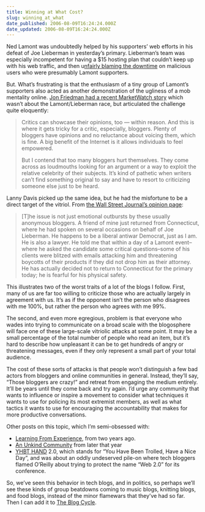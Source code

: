 ```yaml
---
title: Winning at What Cost?
slug: winning_at_what
date_published: 2006-08-09T16:24:24.000Z
date_updated: 2006-08-09T16:24:24.000Z
---
```


Ned Lamont was undoubtedly helped by his supporters’ web efforts in his defeat of Joe Lieberman in yesterday’s primary. Lieberman’s team was especially incompetent for having a $15 hosting plan that couldn’t keep up with his web traffic, and then u[nfairly blaming the downtime](http://www.slate.com/id/2147396/) on malicious users who were presumably Lamont supporters.

But. What’s frustrating is that the enthusiasm of a tiny group of Lamont’s supporters also acted as another demonstration of the ugliness of a mob mentality online. [Jon Friedman had a recent MarketWatch story](http://www.marketwatch.com/News/Story/Story.aspx?guid=%7B6434DE99%2D40DC%2D4D2A%2DA1AC%2D3336AEB3C692%7D&amp;siteid=mktw&amp;dist=) which wasn’t about the Lamont/Lieberman race, but articulated the challenge quite eloquently:

> Critics can showcase their opinions, too — within reason. And this is where it gets tricky for a critic, especially, bloggers. Plenty of bloggers have opinions and no reluctance about voicing them, which is fine. A big benefit of the Internet is it allows individuals to feel empowered.
> 
> But I contend that too many bloggers hurt themselves. They come across as loudmouths looking for an argument or a way to exploit the relative celebrity of their subjects. It’s kind of pathetic when writers can’t find something original to say and have to resort to criticizing someone else just to be heard.

Lanny Davis picked up the same idea, but he had the misfortune to be a direct target of the vitriol. From [the Wall Street Journal’s opinion page](http://www.opinionjournal.com/extra/?id=110008763):

> [T]he issue is not just emotional outbursts by these usually anonymous bloggers. A friend of mine just returned from Connecticut, where he had spoken on several occasions on behalf of Joe Lieberman. He happens to be a liberal antiwar Democrat, just as I am. He is also a lawyer. He told me that within a day of a Lamont event–where he asked the candidate some critical questions–some of his clients were blitzed with emails attacking him and threatening boycotts of their products if they did not drop him as their attorney. He has actually decided not to return to Connecticut for the primary today; he is fearful for his physical safety.

This illustrates two of the worst traits of a lot of the blogs I follow. First, many of us are far too willing to criticize those who are actually largely in agreement with us. It’s as if the opponent isn’t the person who disagrees with me 100%, but rather the person who agrees with me 99%.

The second, and even more egregious, problem is that everyone who wades into trying to communicate on a broad scale with the blogosphere will face one of these large-scale vitriolic attacks at some point. It may be a small percentage of the total number of people who read an item, but it’s hard to describe how unpleasant it can be to get hundreds of angry or threatening messages, even if they only represent a small part of your total audience.

The cost of these sorts of attacks is that people won’t distinguish a few bad actors from bloggers and online communities in general. Instead, they’ll say, “Those bloggers are crazy!” and retreat from engaging the medium entirely. It’ll be years until they come back and try again. I’d urge any community that wants to influence or inspire a movement to consider what techniques it wants to use for policing its most extremist members, as well as what tactics it wants to use for encouraging the accountability that makes for more productive conversations.

Other posts on this topic, which I’m semi-obsessed with:

- [Learning From Experience](/2004/06/27/learning_from_e), from two years ago.
- [An Unkind Community](/2004/10/11/an_unkind_commu) from later that year
- [YHBT HAND](/2006/05/31/yhbt_hand_20) 2.0, which stands for “You Have Been Trolled, Have a Nice Day”, and was about an oddly undeserved pile-on where tech bloggers flamed O’Reilly about trying to protect the name “Web 2.0” for its conference.

So, we’ve seen this behavior in tech blogs, and in politics, so perhaps we’ll see these kinds of group beatdowns coming to music blogs, knitting blogs, and food blogs, instead of the minor flamewars that they’ve had so far. Then I can add it to [The Blog Cycle](/2005/03/21/the_blog_cycle).
